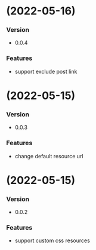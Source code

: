 # (2022-05-16)

### Version

- 0.0.4

### Features

- support exclude post link

# (2022-05-15)

### Version

- 0.0.3

### Features

- change default resource url

# (2022-05-15)

### Version

- 0.0.2

### Features

- support custom css resources